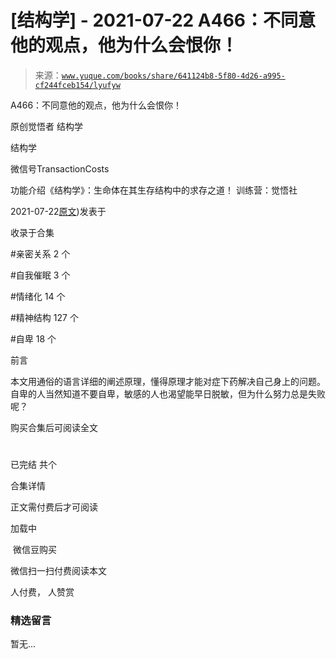 # [结构学] - 2021-07-22 A466：不同意他的观点，他为什么会恨你！

> 来源：[`www.yuque.com/books/share/641124b8-5f80-4d26-a995-cf244fceb154/lyufyw`](https://www.yuque.com/books/share/641124b8-5f80-4d26-a995-cf244fceb154/lyufyw)



A466：不同意他的观点，他为什么会恨你！ 

原创觉悟者 结构学 

结构学 

微信号TransactionCosts 

功能介绍《结构学》：生命体在其生存结构中的求存之道！ 训练营：觉悟社 

2021-07-22[原文](https://mp.weixin.qq.com/s?__biz=MzIzMDYwOTM0Mg==&mid=2247486017&idx=1&sn=c43fc42bef087329cbd30efe3cfac9c1&chksm=e8b19290dfc61b868ecab28cc923eaf39a3fa4af90166d41bdaeeab0cbb1c450f46963c7a537#rd))发表于 

收录于合集 

#亲密关系 2 个 

#自我催眠 3 个 

#情绪化 14 个 

#精神结构 127 个 

#自卑 18 个 

前言 

本文用通俗的语言详细的阐述原理，懂得原理才能对症下药解决自己身上的问题。自卑的人当然知道不要自卑，敏感的人也渴望能早日脱敏，但为什么努力总是失败呢？ 

购买合集后可阅读全文 

# 

已完结 共个 

合集详情 

正文需付费后才可阅读 

加载中 

 微信豆购买 

微信扫一扫付费阅读本文 

人付费， 人赞赏 

### 精选留言 

暂无...